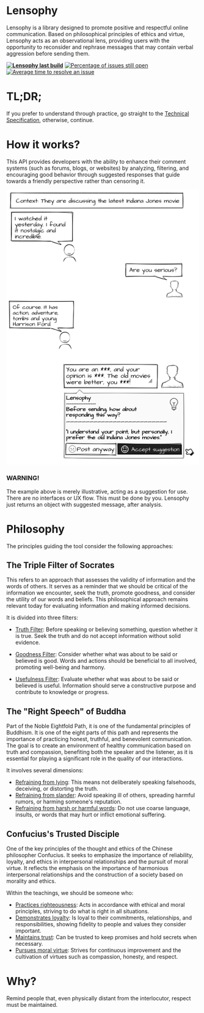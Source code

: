 # Lensophy
Lensophy is a library designed to promote positive and respectful online communication. Based on philosophical principles of ethics and virtue, Lensophy acts as an observational lens, providing users with the opportunity to reconsider and rephrase messages that may contain verbal aggression before sending them.

**[![Lensophy last build](https://github.com/raphaelmoreira/lensophy/actions/workflows/dotnet.yml/badge.svg?branch=main)](https://github.com/raphaelmoreira/lensophy/actions/workflows/dotnet.yml)**
[![Percentage of issues still open](http://isitmaintained.com/badge/open/raphaelmoreira/lensophy.svg)](http://isitmaintained.com/project/raphaelmoreira/lensophy "Percentage of issues still open")
[![Average time to resolve an issue](http://isitmaintained.com/badge/resolution/raphaelmoreira/lensophy.svg)](http://isitmaintained.com/project/raphaelmoreira/lensophy "Average time to resolve an issue")

# TL;DR;
If you prefer to understand through practice, go straight to the [Technical Specification](src/Lensophy/Doc/Readme.md), otherwise, continue.

# How it works?

This API provides developers with the ability to enhance their comment systems (such as forums, blogs, or websites) by analyzing, filtering, and encouraging good behavior through suggested responses that guide towards a friendly perspective rather than censoring it.

[![How to use it](src/Lensophy/Image/how_to_use_it.png)](#philosophy)


### WARNING!
The example above is merely illustrative, acting as a suggestion for use. There are no interfaces or UX flow. This must be done by you. Lensophy just returns an object with suggested message, after analysis.
 

# Philosophy
The principles guiding the tool consider the following approaches:

## The Triple Filter of Socrates
This refers to an approach that assesses the validity of information and the words of others. It serves as a reminder that we should be critical of the information we encounter, seek the truth, promote goodness, and consider the utility of our words and beliefs. This philosophical approach remains relevant today for evaluating information and making informed decisions.

It is divided into three filters:

- <ins>Truth Filter</ins>: Before speaking or believing something, question whether it is true. Seek the truth and do not accept information without solid evidence.

- <ins>Goodness Filter</ins>: Consider whether what was about to be said or believed is good. Words and actions should be beneficial to all involved, promoting well-being and harmony.

- <ins>Usefulness Filter</ins>: Evaluate whether what was about to be said or believed is useful. Information should serve a constructive purpose and contribute to knowledge or progress.

## The "Right Speech" of Buddha
Part of the Noble Eightfold Path, it is one of the fundamental principles of Buddhism. It is one of the eight parts of this path and represents the importance of practicing honest, truthful, and benevolent communication. The goal is to create an environment of healthy communication based on truth and compassion, benefiting both the speaker and the listener, as it is essential for playing a significant role in the quality of our interactions.

It involves several dimensions:

- <ins>Refraining from lying</ins>: This means not deliberately speaking falsehoods, deceiving, or distorting the truth.
- <ins>Refraining from slander</ins>: Avoid speaking ill of others, spreading harmful rumors, or harming someone's reputation.
- <ins>Refraining from harsh or harmful words</ins>: Do not use coarse language, insults, or words that may hurt or inflict emotional suffering.

## Confucius's Trusted Disciple
One of the key principles of the thought and ethics of the Chinese philosopher Confucius. It seeks to emphasize the importance of reliability, loyalty, and ethics in interpersonal relationships and the pursuit of moral virtue. It reflects the emphasis on the importance of harmonious interpersonal relationships and the construction of a society based on morality and ethics.

Within the teachings, we should be someone who:

- <ins>Practices righteousness</ins>: Acts in accordance with ethical and moral principles, striving to do what is right in all situations.
- <ins>Demonstrates loyalty</ins>: Is loyal to their commitments, relationships, and responsibilities, showing fidelity to people and values they consider important.
- <ins>Maintains trust</ins>: Can be trusted to keep promises and hold secrets when necessary.
- <ins>Pursues moral virtue</ins>: Strives for continuous improvement and the cultivation of virtues such as compassion, honesty, and respect.


# Why?
Remind people that, even physically distant from the interlocutor, respect must be maintained.
